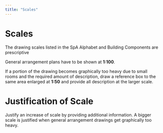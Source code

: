 ```yaml
---
title: "Scales"
---
```

# Scales

The drawing scales listed in the SpA Alphabet and Building Components are prescriptive

General arrangement plans have to be shown at **1:100**.

If a portion of the drawing becomes graphically too heavy due to small rooms and the required amount of description, draw a reference box to the same area enlarged at **1:50** and provide all description at the larger scale.

# Justification of Scale

Justify an increase of scale by providing additional information. A bigger scale is justified when general arrangement drawings get graphically too heavy.


